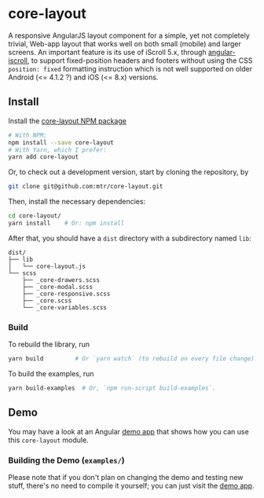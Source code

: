 # core-layout
A responsive AngularJS layout component for a simple, yet not completely trivial, Web-app layout that works well on both small (mobile) and larger screens.  An important feature is its use of iScroll 5.x, through [angular-iscroll](https://github.com/mtr/angular-iscroll), to support fixed-position headers and footers without using the CSS `position: fixed` formatting instruction which is not well supported on older Android (<= 4.1.2 ?) and iOS (<= 8.x) versions.  

## Install

Install the [core-layout NPM package](https://www.npmjs.com/package/core-layout)
```bash
# With NPM:
npm install --save core-layout
# With Yarn, which I prefer:
yarn add core-layout
```

Or, to check out a development version, start by cloning the repository, by
```bash
git clone git@github.com:mtr/core-layout.git
```
Then, install the necessary dependencies:
```bash
cd core-layout/
yarn install    # Or: npm install
```
After that, you should have a `dist` directory with a subdirectory named `lib`:
```
dist/
├── lib
│   └── core-layout.js
└── scss
    ├── _core-drawers.scss
    ├── _core-modal.scss
    ├── _core-responsive.scss
    ├── _core.scss
    └── _core-variables.scss
```

### Build

To rebuild the library, run
```bash
yarn build         # Or `yarn watch` (to rebuild on every file change).
```

To build the examples, run
```bash
yarn build-examples  # Or, `npm run-script build-examples`.
```


## Demo
You may have a look at an Angular [demo app](https://mtr.github.io/core-layout/examples/) that shows how you can use this `core-layout` module.

### Building the Demo (`examples/`)
Please note that if you don't plan on changing the demo and testing new stuff, there's no need to compile it yourself; you can just visit the [demo app](https://mtr.github.io/core-layout/examples/).
